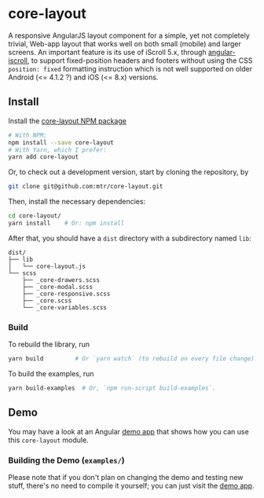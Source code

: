 # core-layout
A responsive AngularJS layout component for a simple, yet not completely trivial, Web-app layout that works well on both small (mobile) and larger screens.  An important feature is its use of iScroll 5.x, through [angular-iscroll](https://github.com/mtr/angular-iscroll), to support fixed-position headers and footers without using the CSS `position: fixed` formatting instruction which is not well supported on older Android (<= 4.1.2 ?) and iOS (<= 8.x) versions.  

## Install

Install the [core-layout NPM package](https://www.npmjs.com/package/core-layout)
```bash
# With NPM:
npm install --save core-layout
# With Yarn, which I prefer:
yarn add core-layout
```

Or, to check out a development version, start by cloning the repository, by
```bash
git clone git@github.com:mtr/core-layout.git
```
Then, install the necessary dependencies:
```bash
cd core-layout/
yarn install    # Or: npm install
```
After that, you should have a `dist` directory with a subdirectory named `lib`:
```
dist/
├── lib
│   └── core-layout.js
└── scss
    ├── _core-drawers.scss
    ├── _core-modal.scss
    ├── _core-responsive.scss
    ├── _core.scss
    └── _core-variables.scss
```

### Build

To rebuild the library, run
```bash
yarn build         # Or `yarn watch` (to rebuild on every file change).
```

To build the examples, run
```bash
yarn build-examples  # Or, `npm run-script build-examples`.
```


## Demo
You may have a look at an Angular [demo app](https://mtr.github.io/core-layout/examples/) that shows how you can use this `core-layout` module.

### Building the Demo (`examples/`)
Please note that if you don't plan on changing the demo and testing new stuff, there's no need to compile it yourself; you can just visit the [demo app](https://mtr.github.io/core-layout/examples/).
